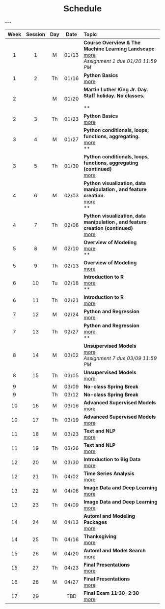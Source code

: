 <h1  style="font-family:  Verdana,  Geneva,  sans-serif;  text-align:center;">Schedule</h1> 
--- 

|  Week    |  Session  |    Day    |  Date    |  Topic  |
|  :---:  |  :-----:  |  :---:  |  :---:  |  :----  |
|  1  |  1  |  M  |  01/13  |  **Course  Overview  &  The  Machine  Learning  Landscape**  <br>  [more](https://rpi.analyticsdojo.com/sessions/session1.html)  <br>  *Assignment  1  due  01/20  11:59  PM*  <br>  |
|  1  |  2  |  Th  |  01/16  |  **Python  Basics**  <br>  [more](https://rpi.analyticsdojo.com/sessions/session2.html)  |
|  2  |    |  M  |  01/20  |  **Martin  Luther  King  Jr.  Day.  Staff  holiday.  No  classes.**  <br>    <br>  **  <br>  |
|  2  |  3  |  Th  |  01/23  |  **Python  Basics**  <br>  [more](https://rpi.analyticsdojo.com/sessions/session3.html)  |
|  3  |  4  |  M  |  01/27  |  **Python  conditionals,  loops,  functions,  aggregating.**  <br>  [more](https://rpi.analyticsdojo.com/sessions/session4.html)  <br>  **  <br>  |
|  3  |  5  |  Th  |  01/30  |  **Python  conditionals,  loops,  functions,  aggregating  (continued)**  <br>  [more](https://rpi.analyticsdojo.com/sessions/session5.html)  |
|  4  |  6  |  M  |  02/03  |  **Python  visualization,  data  manipulation  ,  and  feature  creation.**  <br>  [more](https://rpi.analyticsdojo.com/sessions/session6.html)  <br>  **  <br>  |
|  4  |  7  |  Th  |  02/06  |  **Python  visualization,  data  manipulation  ,  and  feature  creation  (continued)**  <br>  [more](https://rpi.analyticsdojo.com/sessions/session7.html)  |
|  5  |  8  |  M  |  02/10  |  **Overview  of  Modeling**  <br>  [more](https://rpi.analyticsdojo.com/sessions/session8.html)  <br>  **  <br>  |
|  5  |  9  |  Th  |  02/13  |  **Overview  of  Modeling**  <br>  [more](https://rpi.analyticsdojo.com/sessions/session9.html)  |
|  6  |  10  |  Tu  |  02/18  |  **Introduction  to  R**  <br>  [more](https://rpi.analyticsdojo.com/sessions/session10.html)  <br>  **  <br>  |
|  6  |  11  |  Th  |  02/21  |  **Introduction  to  R**  <br>  [more](https://rpi.analyticsdojo.com/sessions/session11.html)  |
|  7  |  12  |  M  |  02/24  |  **Python  and  Regression**  <br>  [more](https://rpi.analyticsdojo.com/sessions/session12.html)  |
|  7  |  13  |  Th  |  02/27  |  **Python  and  Regression**  <br>  [more](https://rpi.analyticsdojo.com/sessions/session13.html)  <br>  **  <br>  |
|  8  |  14  |  M  |  03/02  |  **Unsupervised  Models**  <br>  [more](https://rpi.analyticsdojo.com/sessions/session14.html)  <br>  *Assignment  7  due  03/09  11:59  PM*  <br>  |
|  8  |  15  |  Th  |  03/05  |  **Unsupervised  Models**  <br>  [more](https://rpi.analyticsdojo.com/sessions/session15.html)  |
|  9  |    |  M  |  03/09  |  **No-class  Spring  Break**  <br>    |
|  9  |    |  Th  |  03/12  |  **No-class  Spring  Break**  <br>    |
|  10  |  16  |  M  |  03/16  |  **Advanced  Supervised  Models**  <br>  [more](https://rpi.analyticsdojo.com/sessions/session16.html)  |
|  10  |  17  |  Th  |  03/19  |  **Advanced  Supervised  Models**  <br>  [more](https://rpi.analyticsdojo.com/sessions/session17.html)  |
|  11  |  18  |  M  |  03/23  |  **Text  and  NLP**  <br>  [more](https://rpi.analyticsdojo.com/sessions/session18.html)  |
|  11  |  19  |  Th  |  03/26  |  **Text  and  NLP**  <br>  [more](https://rpi.analyticsdojo.com/sessions/session19.html)  |
|  12  |  20  |  M  |  03/30  |  **Introduction  to  Big  Data**  <br>  [more](https://rpi.analyticsdojo.com/sessions/session20.html)  |
|  12  |  21  |  Th  |  04/02  |  **Time  Series  Analysis**  <br>  [more](https://rpi.analyticsdojo.com/sessions/session21.html)  |
|  13  |  22  |  M  |  04/06  |  **Image  Data  and  Deep  Learning**  <br>  [more](https://rpi.analyticsdojo.com/sessions/session22.html)  |
|  13  |  23  |  Th  |  04/09  |  **Image  Data  and  Deep  Learning**  <br>  [more](https://rpi.analyticsdojo.com/sessions/session23.html)  |
|  14  |  24  |  M  |  04/13  |  **Automl  and  Modeling  Packages**  <br>  [more](https://rpi.analyticsdojo.com/sessions/session24.html)  |
|  14  |  25  |  Th  |  04/16  |  **Thanksgiving**  <br>  [more](https://rpi.analyticsdojo.com/sessions/session25.html)  |
|  15  |  26  |  M  |  04/20  |  **Automl  and  Model  Search**  <br>  [more](https://rpi.analyticsdojo.com/sessions/session26.html)  |
|  15  |  27  |  Th  |  04/23  |  **Final  Presentations**  <br>  [more](https://rpi.analyticsdojo.com/sessions/session27.html)  |
|  16  |  28  |  M  |  04/27  |  **Final  Presentations**  <br>  [more](https://rpi.analyticsdojo.com/sessions/session28.html)  |
|  17  |  29  |    |  TBD  |  **Final  Exam  11:30-2:30**  <br>  [more](https://rpi.analyticsdojo.com/sessions/session29.html)  |
